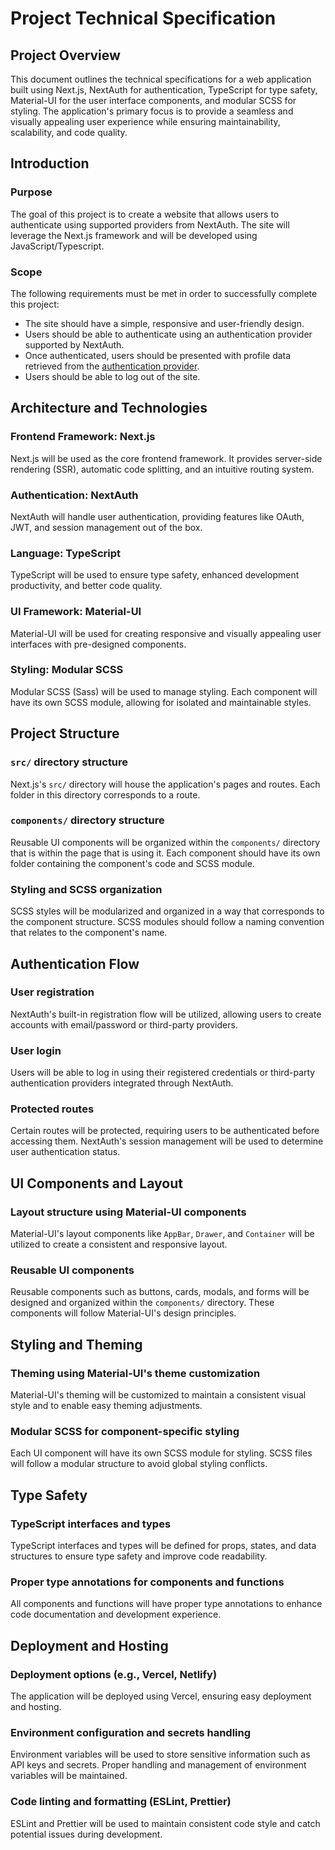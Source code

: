 # Project Technical Specification

## Project Overview

This document outlines the technical specifications for a web application built using Next.js, NextAuth for authentication, TypeScript for type safety, Material-UI for the user interface components, and modular SCSS for styling. The application's primary focus is to provide a seamless and visually appealing user experience while ensuring maintainability, scalability, and code quality.

## Introduction

### Purpose

The goal of this project is to create a website that allows users to authenticate using supported providers from NextAuth. The site will leverage the Next.js framework and will be developed using JavaScript/Typescript.

### Scope

The following requirements must be met in order to successfully complete this project:

- The site should have a simple, responsive and user-friendly design.
- Users should be able to authenticate using an authentication provider supported by NextAuth.
- Once authenticated, users should be presented with profile data retrieved from the [authentication provider](https://next-auth.js.org/providers/).
- Users should be able to log out of the site.

## Architecture and Technologies

### Frontend Framework: Next.js

Next.js will be used as the core frontend framework. It provides server-side rendering (SSR), automatic code splitting, and an intuitive routing system.

### Authentication: NextAuth

NextAuth will handle user authentication, providing features like OAuth, JWT, and session management out of the box.

### Language: TypeScript

TypeScript will be used to ensure type safety, enhanced development productivity, and better code quality.

### UI Framework: Material-UI

Material-UI will be used for creating responsive and visually appealing user interfaces with pre-designed components.

### Styling: Modular SCSS

Modular SCSS (Sass) will be used to manage styling. Each component will have its own SCSS module, allowing for isolated and maintainable styles.

## Project Structure

### `src/` directory structure

Next.js's `src/` directory will house the application's pages and routes. Each folder in this directory corresponds to a route.

### `components/` directory structure

Reusable UI components will be organized within the `components/` directory that is within the page that is using it. Each component should have its own folder containing the component's code and SCSS module.

### Styling and SCSS organization

SCSS styles will be modularized and organized in a way that corresponds to the component structure. SCSS modules should follow a naming convention that relates to the component's name.

## Authentication Flow

### User registration

NextAuth's built-in registration flow will be utilized, allowing users to create accounts with email/password or third-party providers.

### User login

Users will be able to log in using their registered credentials or third-party authentication providers integrated through NextAuth.

### Protected routes

Certain routes will be protected, requiring users to be authenticated before accessing them. NextAuth's session management will be used to determine user authentication status.

## UI Components and Layout

### Layout structure using Material-UI components

Material-UI's layout components like `AppBar`, `Drawer`, and `Container` will be utilized to create a consistent and responsive layout.

### Reusable UI components

Reusable components such as buttons, cards, modals, and forms will be designed and organized within the `components/` directory. These components will follow Material-UI's design principles.

## Styling and Theming

### Theming using Material-UI's theme customization

Material-UI's theming will be customized to maintain a consistent visual style and to enable easy theming adjustments.

### Modular SCSS for component-specific styling

Each UI component will have its own SCSS module for styling. SCSS files will follow a modular structure to avoid global styling conflicts.

## Type Safety

### TypeScript interfaces and types

TypeScript interfaces and types will be defined for props, states, and data structures to ensure type safety and improve code readability.

### Proper type annotations for components and functions

All components and functions will have proper type annotations to enhance code documentation and development experience.

## Deployment and Hosting

### Deployment options (e.g., Vercel, Netlify)

The application will be deployed using Vercel, ensuring easy deployment and hosting.

### Environment configuration and secrets handling

Environment variables will be used to store sensitive information such as API keys and secrets. Proper handling and management of environment variables will be maintained.

### Code linting and formatting (ESLint, Prettier)

ESLint and Prettier will be used to maintain consistent code style and catch potential issues during development.
